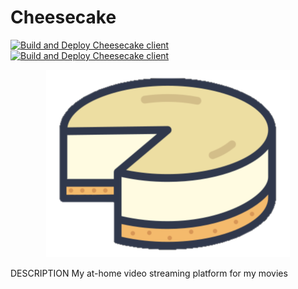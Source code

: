 # Cheesecake
[![Build and Deploy Cheesecake client](https://github.com/DanHChampion/Cheesecake/actions/workflows/client_deployment.yml/badge.svg)](https://github.com/DanHChampion/Cheesecake/actions/workflows/client_deployment.yml)
[![Build and Deploy Cheesecake client](https://github.com/DanHChampion/Cheesecake/actions/workflows/server_deployment.yml/badge.svg)](https://github.com/DanHChampion/Cheesecake/actions/workflows/server_deployment.yml)

<p align="center">
  <img src="docs/images/temp_cheesecake.png" alt="Cheesecake Temp Logo"/>
</p>

DESCRIPTION
My at-home video streaming platform for my movies
